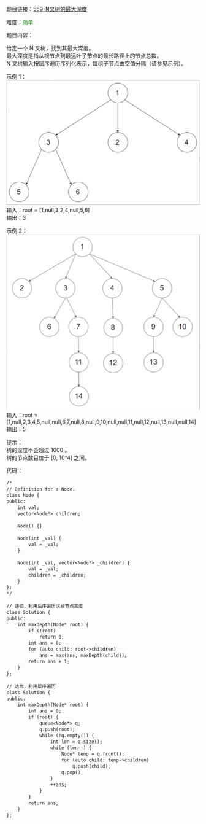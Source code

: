 题目链接：[559-N叉树的最大深度](https://leetcode-cn.com/problems/maximum-depth-of-n-ary-tree/)

难度：<font color="Green">简单</font>

题目内容：

给定一个 N 叉树，找到其最大深度。<br>
最大深度是指从根节点到最远叶子节点的最长路径上的节点总数。<br>
N 叉树输入按层序遍历序列化表示，每组子节点由空值分隔（请参见示例）。

示例 1：<br>
![示例1](./559-N叉树的最大深度-图1.png)<br>
输入：root = [1,null,3,2,4,null,5,6]<br>
输出：3

示例 2：<br>
![示例2](./559-N叉树的最大深度-图2.png)<br>
输入：root = [1,null,2,3,4,5,null,null,6,7,null,8,null,9,10,null,null,11,null,12,null,13,null,null,14]<br>
输出：5

提示：<br>
树的深度不会超过 1000 。<br>
树的节点数目位于 [0, 10^4] 之间。


代码：
```
/*
// Definition for a Node.
class Node {
public:
    int val;
    vector<Node*> children;

    Node() {}

    Node(int _val) {
        val = _val;
    }

    Node(int _val, vector<Node*> _children) {
        val = _val;
        children = _children;
    }
};
*/

// 递归，利用后序遍历求根节点高度
class Solution {
public:
    int maxDepth(Node* root) {
        if (!root)
            return 0;
        int ans = 0;
        for (auto child: root->children)
            ans = max(ans, maxDepth(child));
        return ans + 1;
    }
};

// 迭代，利用层序遍历
class Solution {
public:
    int maxDepth(Node* root) {
        int ans = 0;
        if (root) {
            queue<Node*> q;
            q.push(root);
            while (!q.empty()) {
                int len = q.size();
                while (len--) {
                    Node* temp = q.front();
                    for (auto child: temp->children)
                        q.push(child);
                    q.pop();
                }
                ++ans;
            }
        }
        return ans;
    }
};
```